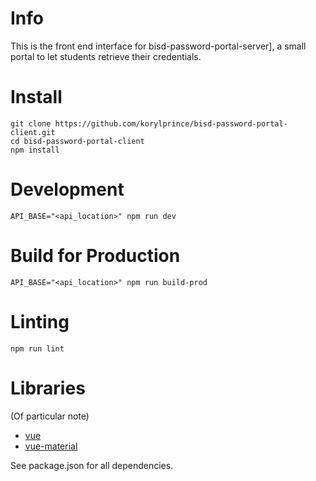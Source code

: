 # Info

This is the front end interface for bisd-password-portal-server], a small portal to let students retrieve their credentials.

# Install

```
git clone https://github.com/korylprince/bisd-password-portal-client.git
cd bisd-password-portal-client
npm install
```

# Development

```
API_BASE="<api_location>" npm run dev
```

# Build for Production

```
API_BASE="<api_location>" npm run build-prod
```

# Linting

```
npm run lint
```

# Libraries

(Of particular note)

* [vue](https://vuejs.org/)
* [vue-material](http://vuematerial.io)

See package.json for all dependencies.
